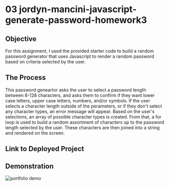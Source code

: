 # 03 jordyn-mancini-javascript-generate-password-homework3

## Objective 

For this assignment, I used the provided starter code to build a random password generator that uses Javascript to render a random password based on criteria selected by the user. 


## The Process 

This password geneartor asks the user to select a password length between 8-128 characters, and asks them to confirm if they want lower case letters, upper case letters, numbers, and/or symbols. If the user selects a character length outside of the perameters, or if they don't select any character types, an error message will appear. Based on the user's selections, an array of possible character types is created. From that, a for loop is used to build a random assortment of characters up to the password length selected by the user. These characters are then joined into a string and rendered on the screen.


## Link to Deployed Project 



## Demonstration

![portfolio demo](./images/demonstration.gif)